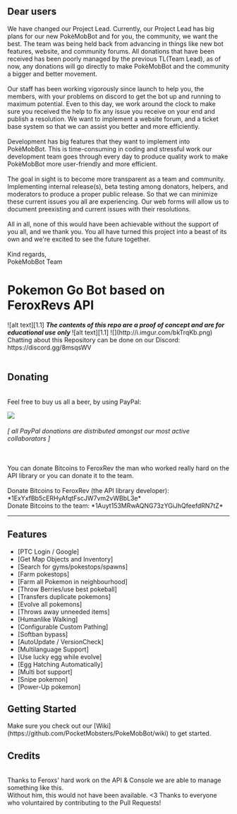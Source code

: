 <!-- define warning icon -->
[1.1]: http://i.imgur.com/M4fJ65n.png (ATTENTION)
[1.2]: http://i.imgur.com/NNcGs1n.png (BTC)
<!-- title -->
## Dear users
We have changed our Project Lead. Currently, our Project Lead has big plans for our new PokèMobBot and for you, the community, we want the best.  The team was being held back from advancing in things like new bot features, website, and community forums. All donations that have been received has been poorly managed by the previous TL(Team Lead), as of now, any donations will go directly to make PokèMobBot and the community a bigger and better movement.
<br /><br />
Our staff has been working vigorously since launch to help you, the members, with your problems on discord to get the bot up and running to maximum potential.  Even to this day, we work around the clock to make sure you received the help to fix any issue you receive on your end and publish a resolution. We want to implement a website forum, and a ticket base system so that we can assist you better and more efficiently.
<br /><br />
 Development has big features that they want to implement into PokèMobBot. This is time-consuming in coding and stressful work our development team goes through every day to produce quality work to make PokèMobBot more user-friendly and more efficient.
<br /><br />
The goal in sight is to become more transparent as a team and community. Implementing internal release(s), beta testing among donators, helpers, and moderators to produce a proper public release. So that we can minimize these current issues you all are experiencing. Our web forms will allow us to document preexisting and current issues with their resolutions.
<br /><br />
All in all, none of this would have been achievable without the support of you all, and we thank you. You all have turned this project into a beast of its own and we're excited to see the future together.
<br /><br />
Kind regards,<br />
PokèMobBot Team


<h1>Pokemon Go Bot based on FeroxRevs API</h1>
<!-- disclaimer -->
![alt text][1.1] <strong><em> The contents of this repo are a proof of concept and are for educational use only </em></strong> ![alt text][1.1]
![](http://i.imgur.com/bkTrqKb.png)
<br>
Chatting about this Repository can be done on our Discord: https://discord.gg/8msqsWV <br/>
<br>
<h2><a name="donating">Donating</a></h2>
<br>
<a name="paypal">Feel free to buy us all a beer, by using PayPal:</a>

[![](https://camo.githubusercontent.com/bce14c8e2e39ba0464551b34602b4c60c182526b/68747470733a2f2f7777772e70617970616c6f626a656374732e636f6d2f656e5f55532f692f62746e2f62746e5f646f6e6174655f4c472e676966)](https://www.paypal.com/cgi-bin/webscr?cmd=_s-xclick&hosted_button_id=8JTWE86JC7UT6)<br/>

<h6><em>[ all PayPal donations are distributed amongst our most active collaborators ]</em></h6><br/>
You can donate Bitcoins to FeroxRev the man who worked really hard on the API library or you can donate it to the team.<br/><br/>
<a name="btc">Donate Bitcoins to FeroxRev (the API library developer): *1ExYxfBb5cERHyAfqtFscJW7vm2vWBbL3e*</a><br/>
<a name="btc">Donate Bitcoins to the team: *1Auyt153MRwAQNG73zYGiJhQfeefdRN7tZ*</a><br/>



<hr/>

<h2><a name="features">Features</a></h2>

 - [PTC Login / Google]
 - [Get Map Objects and Inventory]
 - [Search for gyms/pokestops/spawns]
 - [Farm pokestops]
 - [Farm all Pokemon in neighbourhood]
 - [Throw Berries/use best pokeball]
 - [Transfers duplicate pokemons]
 - [Evolve all pokemons]
 - [Throws away unneeded items]
 - [Humanlike Walking]
 - [Configurable Custom Pathing]
 - [Softban bypass]
 - [AutoUpdate / VersionCheck]
 - [Multilanguage Support]
 - [Use lucky egg while evolve]
 - [Egg Hatching Automatically]
 - [Multi bot support]
 - [Snipe pokemon]
 - [Power-Up pokemon]
 
<h2><a name="getting-started">Getting Started</a></h2>
Make sure you check out our [Wiki](https://github.com/PocketMobsters/PokeMobBot/wiki) to get started.
<br/>
<h2><a name="credits">Credits</a></h2><br/>
Thanks to Feroxs' hard work on the API & Console we are able to manage something like this.<br/>
Without him, this would not have been available. <3
Thanks to everyone who voluntaired by contributing to the Pull Requests!
